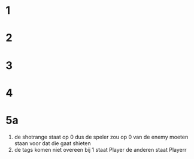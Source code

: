 # 1
# 2
# 3
# 4
# 5a
1. de shotrange staat op 0 dus de speler zou op 0 van de enemy moeten staan voor dat die gaat shieten
2. de tags komen niet overeen bij 1 staat Player de anderen staat Playerr

